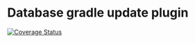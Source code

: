 # Database gradle update plugin #

[![Coverage Status](https://coveralls.io/repos/bitbucket/AnkBurov/database-update-plugin/badge.svg?branch=master)](https://coveralls.io/bitbucket/AnkBurov/database-update-plugin?branch=master)